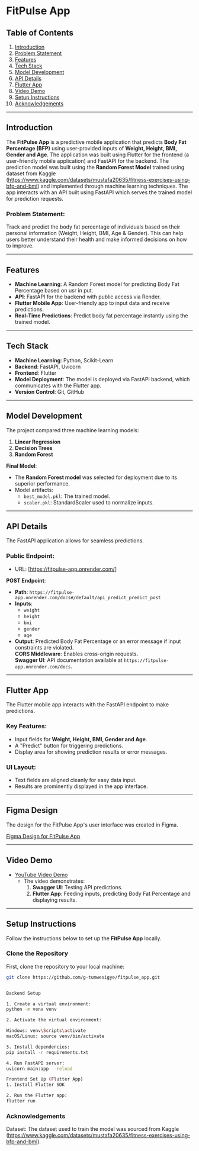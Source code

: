 # FitPulse App


## Table of Contents
1. [Introduction](#introduction)  
2. [Problem Statement](#problem-statement)
3. [Features](#features)   
4. [Tech Stack](#tech-stack)
5. [Model Development](#model-development)  
6. [API Details](#api-details)  
7. [Flutter App](#flutter-app)  
8. [Video Demo](#video-demo)  
9. [Setup Instructions](#setup-instructions)  
10. [Acknowledgements](#acknowledgements)


---

## Introduction  
The **FitPulse App** is a predictive mobile application that predicts **Body Fat Percentage (BFP)** using user-provided inputs of **Weight, Height, BMI, Gender and Age**. The application was built using Flutter for the frontend (a user-friendly mobile application) and FastAPI for the backend. The prediction model was built using the **Random Forest Model** trained using dataset from Kaggle (https://www.kaggle.com/datasets/mustafa20635/fitness-exercises-using-bfp-and-bmi) and implemented through machine learning techniques. The app interacts with an API built using FastAPI which serves the trained model for prediction requests.


### Problem Statement:
Track and predict the body fat percentage of individuals based on their personal information (Weight, Height, BMI, Age & Gender). This can help users better understand their health and make informed decisions on how to improve.

---

## Features  
- **Machine Learning**: A Random Forest model for predicting Body Fat Percentage based on usr in put.
- **API**: FastAPI for the backend with public access via Render.  
- **Flutter Mobile App**:  User-friendly app to input data and receive predictions. 
- **Real-Time Predictions**: Predict body fat percentage instantly using the trained model. 

---


## Tech Stack

- **Machine Learning**: Python, Scikit-Learn
- **Backend**: FastAPI, Uvicorn
- **Frontend**: Flutter
- **Model Deployment**: The model is deployed via FastAPI backend, which communicates with the Flutter app.
- **Version Control**: Git, GitHub

---

## Model Development  
The project compared three machine learning models:  
1. **Linear Regression**  
2. **Decision Trees**  
3. **Random Forest**  

**Final Model**:  
- The **Random Forest model** was selected for deployment due to its superior performance.  
- Model artifacts:  
  - `best_model.pkl`: The trained model.  
  - `scaler.pkl`: StandardScaler used to normalize inputs.  

---

## API Details  
The FastAPI application allows for seamless predictions.  

### **Public Endpoint**:  
- URL: [https://fitpulse-app.onrender.com/]  

**POST Endpoint**:  
   - **Path**: `https://fitpulse-app.onrender.com/docs#/default/api_predict_predict_post`  
   - **Inputs**:  
     - `weight` 
     - `height`  
     - `bmi` 
     - `gender`  
     - `age`   
   - **Output**: Predicted Body Fat Percentage or an error message if input constraints are violated.  
**CORS Middleware**: Enables cross-origin requests.  
**Swagger UI**: API documentation available at `https://fitpulse-app.onrender.com/docs`.  

---

## Flutter App  
The Flutter mobile app interacts with the FastAPI endpoint to make predictions.  

### **Key Features**:  
- Input fields for **Weight, Height, BMI, Gender and Age**.  
- A "Predict" button for triggering predictions.  
- Display area for showing prediction results or error messages.  

### **UI Layout**:  
- Text fields are aligned cleanly for easy data input.  
- Results are prominently displayed in the app interface.  

---


## Figma Design  
The design for the FitPulse App's user interface was created in Figma. 

[Figma Design for FitPulse App](https://www.figma.com/design/b6unAKFAvl92AXWiwlsZBB/FITPULSE_APP?node-id=0-1&node-type=canvas&t=lQLLBIpmwXGiCiF9-0)

---

## Video Demo  
- [YouTube Video Demo](#)  
  - The video demonstrates:  
    1. **Swagger UI**: Testing API predictions.  
    2. **Flutter App**: Feeding inputs, predicting Body Fat Percentage and displaying results.  

---

## Setup Instructions

Follow the instructions below to set up the **FitPulse App** locally.

### Clone the Repository

First, clone the repository to your local machine:

```bash
git clone https://github.com/g-tumwesigye/fitpulse_app.git


Backend Setup

1. Create a virtual environment:
python -m venv venv

2. Activate the virtual environment:

Windows: venv\Scripts\activate
macOS/Linux: source venv/bin/activate

3. Install dependencies:
pip install -r requirements.txt

4. Run FastAPI server:
uvicorn main:app --reload

Frontend Set Up (Flutter App)
1. Install Flutter SDK

2. Run the Flutter app:
flutter run
```


### Acknowledgements
Dataset: The dataset used to train the model was sourced from Kaggle (https://www.kaggle.com/datasets/mustafa20635/fitness-exercises-using-bfp-and-bmi).


